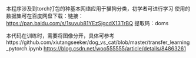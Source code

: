 本程序涉及到torch打包的种基本网络应用于猫狗分类，初学者可进行学习
使用的数据集可在百度网盘下载：链接：https://pan.baidu.com/s/1suvub81YEzSjgcdX13TrBQ 提取码：doms 

本代码在训练时，需要将图像分开，具体可参考https://github.com/xiutangseeker/dog_vs_cat/blob/master/transfer_learning_pytorch.ipynb
https://blog.csdn.net/woo555555/article/details/84863261
